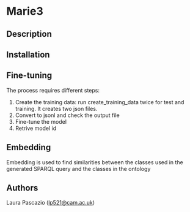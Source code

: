 # Marie3

## Description

## Installation

## Fine-tuning

The process requires different steps:

1. Create the training data: run create_training_data twice for test and training. It creates two json files.
2. Convert to jsonl and check the output file
3. Fine-tune the model
4. Retrive model id

## Embedding

Embedding is used to find similarities between the classes used in the generated SPARQL query and the classes in the ontology

## Authors

Laura Pascazio (<lp521@cam.ac.uk>)
